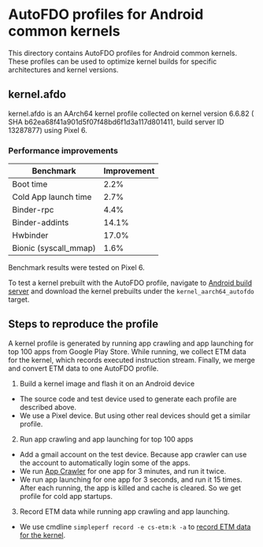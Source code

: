 # AutoFDO profiles for Android common kernels

This directory contains AutoFDO profiles for Android common kernels. These profiles can be used to
optimize kernel builds for specific architectures and kernel versions.

## kernel.afdo

kernel.afdo is an AArch64 kernel profile collected on kernel version 6.6.82 (
SHA b62ea68f41a901d5f07f48bd6f1d3a117d801411, build server ID 13287877) using Pixel 6.

### Performance improvements

| Benchmark             | Improvement |
| --------------------- | ----------- |
| Boot time             | 2.2%        |
| Cold App launch time  | 2.7%        |
| Binder-rpc            | 4.4%        |
| Binder-addints        | 14.1%       |
| Hwbinder              | 17.0%       |
| Bionic (syscall_mmap) | 1.6%        |

Benchmark results were tested on Pixel 6.

To test a kernel prebuilt with the AutoFDO profile, navigate to [Android build server](
https://ci.android.com/builds/branches/aosp_kernel-common-android15-6.6/grid) and download
the kernel prebuilts under the `kernel_aarch64_autofdo` target.

## Steps to reproduce the profile

A kernel profile is generated by running app crawling and app launching for top 100 apps from Google
Play Store. While running, we collect ETM data for the kernel, which records executed instruction
stream. Finally, we merge and convert ETM data to one AutoFDO profile.

1. Build a kernel image and flash it on an Android device
  * The source code and test device used to generate each profile are described above.
  * We use a Pixel device. But using other real devices should get a similar profile.

2. Run app crawling and app launching for top 100 apps
  * Add a gmail account on the test device. Because app crawler can use the account to automatically
    login some of the apps.
  * We run [App Crawler](https://developer.android.com/studio/test/other-testing-tools/app-crawler)
    for one app for 3 minutes, and run it twice.
  * We run app launching for one app for 3 seconds, and run it 15 times. After each running, the
    app is killed and cache is cleared. So we get profile for cold app startups.

3. Record ETM data while running app crawling and app launching.
  * We use cmdline `simpleperf record -e cs-etm:k -a` to [record ETM data for the kernel](https://android.googlesource.com/platform/system/extras/+/master/simpleperf/doc/collect_etm_data_for_autofdo.md).

